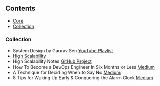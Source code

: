 ## Contents

* [Core](#core)
* [Collection](#collection)

### Collection

* System Design by Gaurav Sen [YouTube Playlist](https://www.youtube.com/playlist?list=PLMCXHnjXnTnvo6alSjVkgxV-VH6EPyvoX)
* [High Scalability](http://highscalability.com/)
* High Scalability Notes [GitHub Project](https://github.com/mgp/book-notes/blob/master/high-scalability-notes.markdown)
* How To Become a DevOps Engineer In Six Months or Less [Medium](https://medium.com/@devfire/how-to-become-a-devops-engineer-in-six-months-or-less-366097df7737)
* A Technique for Deciding When to Say No [Medium](https://medium.com/s/story/the-law-of-two-thirds-cfad7c4d42eb)
* 8 Tips for Waking Up Early & Conquering the Alarm Clock [Medium](https://medium.com/better-humans/8-tips-for-waking-up-early-conquering-the-alarm-clock-262e041e3c66)
